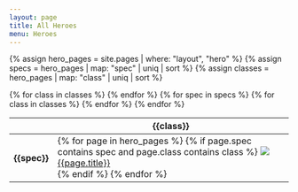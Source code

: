 ```yaml
---
layout: page
title: All Heroes
menu: Heroes
---
```

{% assign hero_pages = site.pages | where: "layout", "hero" %}
{% assign specs = hero_pages | map: "spec" | uniq | sort %}
{% assign classes = hero_pages | map: "class" | uniq | sort %}
<div id="heroes">
    <table>
        <thead>
            <tr>
                <th></th>
                {% for class in classes %}
                <th>{{class}}</th>
                {% endfor %}
            </tr>
        </thead>
        <tbody>
            {% for spec in specs %}
                <tr>
                    <th>{{spec}}</th>
                    {% for class in classes %}
                    <td>
                        {% for page in hero_pages %}
                        {% if page.spec contains spec and page.class contains class %}
                            <a href="{{page.url}}" title="{{spec}} - {{class}}">
                                <img src="/assets/img/heroes/avatar/{{page.title}}.png"/>
                                <div>{{page.title}}</div>
                            </a>
                        {% endif %}
                        {% endfor %}
                    </td>
                    {% endfor %}
                </tr>
            {% endfor %}
        </tbody>
    </table>
</div>